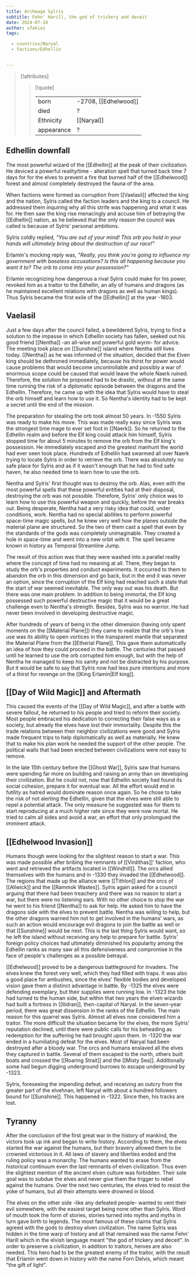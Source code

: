 ```yaml
---
title: Archmage Sylris
subtitle: Fehn' Harill, the god of trickery and deceit
date: 2024-07-10
author: sfakias
tags:

  - countries/Naryal
  - factions/Edhellin


---
```

> [!attributes]
> 
> > [!quote]
> >
> > | | |
> > | --- | --- |
> > | born | -2708, [[Edhelwood]] |
> > | died | ? |
> > | Ethnicity | [[Naryal]] |
> > | appearance | ? |

## Edhellin downfall

The most powerful wizard of the [[Edhellin]] at the peak of their civilization. He deviced a powerful reality/time - alteration spell that turned back time 7 days for for the elves to prevent a fire that burned half of the [[Edhelwood]] forest and almost completely destroyed the fauna of the area.

When factions were formed as corruption from [[Vaelasil]] affected the king and the nation, Sylris called the faction leaders and the king to a council. He addressed them inquiring why all this strife was happening and what it was for. He then saw the king rise menacingly and accuse him of betraying the [[Edhellin]] nation, as he believed that the only reason the council was called is because of Sylris' personal ambitions.

Sylris coldly replied, _"You are out of your mind! This orb you hold in your hands will ultimately bring about the destruction of our race!"_

Erlamin's mocking reply was, _"Really, you think you're going to influence my government with baseless accusations? Is this all happening because you want it to? The orb to come into your possession?"_

Erlamin recognizing how dangerous a rival Sylris could make for his power, revoked him as a traitor to the Edhellin, an ally of humans and dragons (as he maintained excellent relations with dragons as well as human kings). Thus Sylris became the first exile of the [[Edhellin]] at the year -1603.

## Vaelasil

Just a few days after the council failed, a bewildered Sylris, trying to find a solution to the impasse in which Edhellin society has fallen, seeked out his good friend [[Nentha]] -an all-wise and powerful gold wyrm- for advice. The meeting took place on [[Sunshine]] island where Nentha still lives today. [[Nentha]] as he was informed of the situation, decided that the Elven king should be dethroned immediately, because his thirst for power would cause problems that would become uncontrollable and possibly a war of enormous scope could be caused that would leave the whole Naerk ruined. Therefore, the solution he proposed had to be drastic, without at the same time running the risk of a diplomatic episode between the dragons and the Edhellin. Therefore, he came up with the idea that Sylris would have to steal the orb himself and learn how to use it. So Nentha's identity had to be kept a secret until the end of the mission.

The preparation for stealing the orb took almost 50 years. In -1550 Sylris was ready to make his move. This was made really easy since Sylris was the strongest time mage to ever set foot in [[Naerk]]. So he returned to the Edhellin realm and before the Elf king could attack him himself, Sylris stopped time for about 5 minutes to remove the orb from the Elf king's possession. He immediately escaped and the greatest manhunt the world had ever seen took place. Hundreds of Edhellin had swarmed all over Naerk trying to locate Sylris in order to retrieve the orb. There was absolutely no safe place for Sylris and as if it wasn't enough that he had to find safe haven, he also needed time to learn how to use the orb.

Nentha and Sylris' first thought was to destroy the orb. Alas, even with the most powerful spells that these powerful entities had at their disposal, destroying the orb was not possible. Therefore, Sylris' only choice was to learn how to use this powerful weapon and quickly, before the war breaks out. Being desperate, Nentha had a very risky idea that could, under conditions, work. Nentha had no special abilities to perform powerful space-time magic spells, but he knew very well how the planes outside the material plane are structured. So the two of them cast a spell that even by the standards of the gods was completely unimaginable. They created a hole in space-time and went into a new orbit with it. The spell became known in history as Temporal Streamline Jump.

The result of this action was that they were washed into a parallel reality where the concept of time had no meaning at all. There, they began to study the orb's properties and conduct experiments. It occurred to them to abandon the orb in this dimension and go back, but in the end it was never an option, since the corruption of the Elf king had reached such a state that the start of war seemed inevitable. The only way out was his death. But there was one main problem. In addition to being immortal, the Elf king possessed such powerful destructive magic that it would be a great challenge even to Nentha's strength. Besides, Sylris was no warrior. He had never been involved in developing destructive magic.

After hundreds of years of being in the other dimension (having only spent moments on the [[Material Plane]]) they came to realize that the orb's true use was its ability to open vortices in the transparent mantle that separated the Material Plane from the [[Etherial Plane]]. This gave them automatically an idea of ​​how they could proceed in the battle. The centuries that passed until he learned to use the orb corrupted him enough, but with the help of Nentha he managed to keep his sanity and not be distracted by his purpose. But it would be safe to say that Sylris now had less pure intentions and more of a thirst for revenge on the [[King Erlamin|Elf king]].

## [[Day of Wild Magic]] and Aftermath

This caused the events of the [[Day of Wild Magic]], and after a battle with severe fallout, he returned to his people and tried to reform their society. Most people embraced his dedication to correcting their false ways as a society, but already the elves have lost their immortality. Despite this the trade relations between their neighbor civilizations were good and Sylris made frequent trips to help diplomatically as well as materially. He knew that to make his plan work he needed the support of the other people. The political walls that had been erected between civilizations were not easy to remove.

In the late 15th century before the [[Ghost War]], Sylris saw that humans were spending far more on building and raising an army than on developing their civilization. But he could not, now that Edhellin society had found its social cohesion, prepare it for eventual war. All the effort would end in futility as hatred would dominate reason once again. So he chose to take the risk of not alerting the Edhellin, given that the elves were still able to repel a potential attack. The only measure he suggested was for them to start reproducing at a much higher rate since they were now mortal. He tried to calm all sides and avoid a war, an effort that only prolongued the imminent attack.

## [[Edhelwood Invasion]]

Humans though were looking for the slightest reason to start a war. This was made possible after bribing the remnants of [[Virdithas]]' faction, who went and retrieved the artifacts located in [[Windhill]]. The orcs allied themselves with the humans and in -1330 they invaded the [[Edhelwood]]. The regions that made up the alliance were [[Tithlon]] and the orcs of [[Allwick]] and the [[Rammok Wastes]]. Sylris again asked for a council arguing that there had been treachery and there was no reason to start a war, but there were no listening ears. With no other choice to stop the war he went to his friend [[Nentha]] to ask for help. He asked him to have the dragons side with the elves to prevent battle. Nentha was willing to help, but the other dragons warned him not to get involved in the humans' wars, as such an action would encourage evil dragons to join the battle as well or that [[Sunshine]] would be next. This is the last thing Sylris would want, so he left the island without receiving any help to prepare for battle.  Sylris' foreign policy choices had ultimately diminished his popularity among the Edhellin ranks as many saw all this defensiveness and compromise in the face of people's challenges as a possible betrayal.

[[Edhelwood]] proved to be a dangerous battleground for invaders. The elves knew the forest very well, which they had filled with traps. It was also a good place for ambushes, since the elves' flexible bodies and developed vision gave them a distinct advantage in battle. By -1325 the elves were defending exemplary, but their supplies were running low. In -1323 the tide had turned to the human side, but within that two years the elven wizards had built a fortress in [[Ilidran]], then-capital of Naryal. In the seven-year period, there was great dissension in the ranks of the Edhellin. The main reason for this quarrel was Sylris. Almost all elves now considered him a traitor. The more difficult the situation became for the elves, the more Sylris' reputation declined, until there were public calls for his beheading as redemption for the suffering he had brought upon them. In -1320 the war ended in a humiliating defeat for the elves. Most of Naryal had been destroyed after a bloody war. The orcs and humans enslaved all the elves they captured in battle. Several of them escaped to the north, others built boats and crossed the [[Roaring Strait]] and the [[Misty Sea]]. Additionally some had begun digging underground burrows to escape underground by -1323.

Sylris, foreseeing the impending defeat, and receiving an outcry from the greater part of the elvehnan, left Naryal with about a hundred followers bound for [[Sunshine]]. This happened in -1322. Since then, his tracks are lost.

## Tyranny

After the conclusion of the first great war in the history of mankind, the victors took up ink and began to write history. According to them, the elves started the war against the humans, but their bravery allowed them to be crowned victorious in it. All laws of slavery and liberties ended and the ruling policy was a monarchy. The humans wanted to erase from the historical continuum even the last remnants of elven civilization. Thus even the slightest mention of the ancient elven culture was forbidden. Their sole goal was to subdue the elves and never give them the trigger to rebel against the humans. Over the next two centuries, the elves tried to resist the yoke of humans, but all their attempts were drowned in blood.

The elves on the other side -like any defeated people- wanted to vent their evil somewhere, with the easiest target being none other than Sylris. Word of mouth took the form of stories, stories turned into myths and myths in turn gave birth to legends. The most famous of these claims that Sylris agreed with the gods to destroy elven civilization. The name Sylris was hidden in the time warp of history and all that remained was the name Fehn' Harill which in the elvish language meant "the god of trickery and deceit". In order to preserve a civilization, in addition to traitors, heroes are also needed. This hero had to be the greatest enemy of the traitor, with the result that Erlamin went down in history with the name Forn Delvis, which meant "the gift of light".